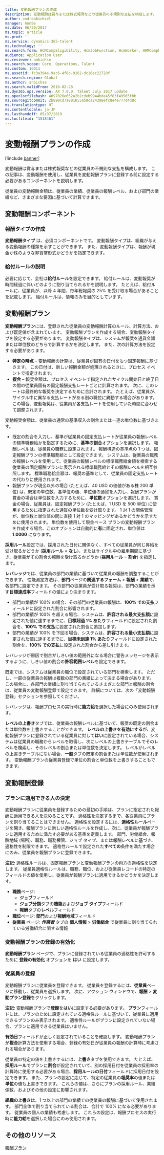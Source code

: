 ```yaml
---
title: 変動報酬プランの作成
description: 変動報酬は賞与または株式報奨などの従業員の不規則な支払を構成します。 このトピックは、変動報酬を使用し、従業員を変動報酬プランに登録する前に設定する必要があるコンポーネントを説明します。
author: andreabichsel
manager: AnnBe
ms.date: 06/20/2017
ms.topic: article
ms.prod: ''
ms.service: dynamics-365-talent
ms.technology: ''
ms.search.form: HCMCompEligibility, HcmJobFunction, HcmWorker, HRMCompPerfPlan
audience: Application User
ms.reviewer: anbichse
ms.search.scope: Core, Operations, Talent
ms.custom: 16011
ms.assetid: fc3a394e-9ac6-4f8c-9162-dc16ec22720f
ms.search.region: Global
ms.author: anbichse
ms.search.validFrom: 2016-02-28
ms.dyn365.ops.version: AX 7.0.0, Talent July 2017 update
ms.openlocfilehash: 4097026e652a2b2cdeb9944bde45f83f49565fbb
ms.sourcegitcommit: 2b890cd7a801055ab0ca24398efc8e4e777d4d8c
ms.translationtype: HT
ms.contentlocale: ja-JP
ms.lasthandoff: 05/07/2019
ms.locfileid: "1518461"
---
```

# <a name="create-variable-compensation-plans"></a>変動報酬プランの作成

[!include [banner](includes/banner.md)]

変動報酬は賞与または株式報奨などの従業員の不規則な支払を構成します。 この記事は、変動報酬を使用し、従業員を変動報酬プランに登録する前に設定する必要があるコンポーネントを説明します。

従業員の変動報酬金額は、従業員の業績、従業員の報酬レベル、および部門の業績など、さまざまな要因に基づいて計算できます。

## <a name="variable-compensation-components"></a>変動報酬コンポーネント
### <a name="create-compensation-types"></a>報酬タイプの作成

**変動報酬タイプ** は、必須コンポーネントです。 変動報酬タイプは、組織が与える変動報酬の種類を示すことができます。 また、変動報酬タイプは、報酬が現金か株のような非貨幣形式かどうかを指定できます。

### <a name="describe-vesting-rules"></a>給付ルールの説明

必要に応じて、会社は**給付ルール**を設定できます。 給付ルールは、変動報奨が時間経過に伴いどのように割り当てられるかを説明します。 たとえば、給付ルールに、従業員が、以降 4 年間、毎年総報奨の 25% を受け取る場合があることを記載します。 給付ルールは、情報のみを目的としています。

## <a name="variable-compensation-plans"></a>変動報酬プラン
**変動報酬プラン**には、登録された従業員の変動報酬計算のルール、計算方法、および既定値が含まれています。 変動報酬プランを作成する場合、変動報酬タイプを設定する必要があります。 変動報酬タイプは、システムが報奨を通貨金額または単位数のどちらで計算するかを決定します。 また、次の計算方法を設定する必要があります。

-   **特定の時点** – 変動報酬の計算は、従業員が固有の日付をもつ固定報酬に基づきます。 この日付は、新しい報酬金額が処理されるときに、プロセス イベントで指定されます。
-   **複合** – 報奨金額は、プロセス イベントで指定されたサイクル開始日と終了日の間の従業員固有の固定報酬支払レートごとに計算されます。 次に、このレートは最終的な報奨を決定するために合計されます。 たとえば、従業員が、サイクル中に異なる支払レートがある別の職位に異動する場合があります。 この場合、変動報奨は、従業員が各支払レートを使用していた時間に合わせて調整されます。

変動報奨金額は、従業員の通常の基準収入の割合または一連の単位数に基づきます。

-   既定の割合を入力し、基準が従業員の固定支払レートか従業員の報酬レベルの標準職務給かを指定するために、**基準の割合**オプションを選択します。 報酬レベルは、従業員の職務に設定されます。 報酬構造の基準点の 1 つは、固定報酬プランの標準職務給として設定できます。 システムは、従業員の職務の報酬レベルを使用して、従業員の報酬レベルの標準職務給金額を検索する従業員の固定報酬プランに表示される標準職務給とその報酬レベルを相互参照します。 標準職務給金額は、報奨の基準として、従業員の固定支払レートの代わりに使用されます。
-   報酬プランが現金以外の場合 (たとえば、40 USD の価値がある株 200 単位) は、既定の単位数、各単位の値、単位値の通貨を入力し、報酬プランが賞金の場合は単位数を入力するために、**単位数**オプションを選択します。 賞金の場合、従業員は、固定報酬プラン (たとえば、1 USD を 500 単位) に使用するために指定された通貨の単位数を受け取ります。 1 対 1 の関係管理が、単位数と単位値の間に直接 1 対 1 のマッピングがあるかどうかを示すために使用されます。 単位数を使用して現金ベース プランの変動報酬プランを作成する場合、このオプションは自動的に**有**に固定され、単位値は **1.0000** になります。

**採用ルール**設定では、採用された日付に関係なく、すべての従業員が同じ昇給を受け取るかどうか (**採用ルール** = **なし**)、またはサイクル中の雇用期間に基づき、従業員がその割合の報酬を受け取るかどうか (**採用ルール** = **割合**) を指定します。 

**レバレッジ**では、従業員の部門の業績に基づいて従業員の報酬を調整することができます。 性能測定方法は、**部門**ページの**関連するフォーム** &gt; **報酬** &gt; **業績**で、各部門に設定できます。 その部門の従業員が受け取る報奨は、部門の業績を示す**目標達成率**フィールドの値により決まります。

-   部門の業績が 100% の場合、その部門の従業員の報酬は、**100% での支払**フィールドに設定された割合に影響されます。
-   部門の業績が 100% を超える場合、システムは、**許容される最大支払額**に設定された値に達するまでに、**目標超過 1% あたり**フィールドに設定された割合を、**100% での支払**に設定された割合に追加します。
-   部門の業績が 100% を下回る場合、システムは、**許容される最小支払額**に設定された値に達するまでに、**目標未到達 1% あたり**フィールドに設定された割合を、**100% での支払**に設定された割合から差し引きます。

レバレッジが原因で割合がしきい値の範囲外になる場合に警告メッセージを表示するように、しきい値の割合の**許容範囲レベル**を設定できます。 

既定では、システムは従業員の職位で設定されている部門を検索します。 ただし、一部の従業員の報酬は複数の部門の業績によって決まる場合があります。 この場合に、各部門の業績に割り当てられているさまざまな部門と報酬の割合は、従業員の変動報酬登録で設定できます。 詳細については、次の「変動報酬登録」セクションを参照してください。 

レバレッジは、報酬プロセスの実行時に**能力給**を選択した場合にのみ使用されます。 

**レベルの上書き**タブでは、従業員の報酬レベルに基づいて、報奨の既定の割合または単位数を上書きすることができます。 **レベルの上書きを有効にする**が、変動報酬プランに登録されている従業員に対して**はい**に設定されている場合、システムは従業員の職務からレベルを取得し、次にレベルの上書きテーブルでそのレベルを検索し、そのレベルの割合または単位数を決定します。 レベルがレベルの上書きテーブルにない場合、**一般**タブの既定の割合または単位数が使用されます。 変動報酬プランの従業員登録で単位の割合と単位数を上書きすることもできます。

## <a name="variable-compensation-enrollment"></a>変動報酬登録
### <a name="determine-who-is-eligible-for-the-plan"></a>プランに適用できる人の決定

変動報酬プランに従業員を登録するための最初の手順は、プランに指定された報酬に適用できる人を決めることです。 適格性を決定するまで、各従業員にプランを割り当てることはできません。 適格性を設定するには、**適格性ルール**ページを開き、報酬プランに新しい適格性ルールを作成し、次に、従業員が報酬プランに適用するために満たす必要がある基準を定義します。 部門、労働組合、報酬地域 (場所)、職務、職務権限、ジョブ タイプ、または報酬レベルに基づき、適格性を制限できます。 適格性ルールで設定された**すべての**条件を満たす場合にのみ、従業員を報酬プランに登録できます。 

**注記:** 適格性ルールは、固定報酬プランと変動報酬プランの両方の適格性を決定します。 従業員適格性ルールは、職務、職位、および従業員レコードの特定のフィールドの値を使用し、従業員が報酬プランに適用できるかどうかを決定します。

- **職務**ページ:
  -   **ジョブ**フィールド
  -   **ジョブ分類**タブの**機能**および**ジョブ タイプ**フィールド
  -   **報酬**タブの**レベル**フィールド
- **職位**ページ: **部門**および**報酬地域**フィールド
- <strong>従業員</strong> ページ: *<strong><em>作業者</em></strong>* タブの <strong>個人情報</strong> &gt; <strong>労働組合</strong> で従業員に割り当てられている労働組合に関する情報

### <a name="enable-enrollment-for-the-variable-compensation-plan"></a>変動報酬プランの登録の有効化

**変動報酬プラン** ページで、プランに登録されている従業員の適格性を許可するために **登録の有効化** オプションを **はい** に設定します。

### <a name="enroll-the-employee"></a>従業員の登録

変動報酬プランに従業員を登録できます。 従業員を登録するには、**従業員**ページに移動し、従業員を選択します。 次に、アクション ウィンドウで、**報酬** &gt; **変動プラン登録**をクリックします。 

**注記:** 変動報酬プランで**登録**を**はい**に設定する必要があります。 **プラン**フィールドには、プランのために設定されている適格性ルールに基づいて、従業員に適用できるプランのみ表示されます。 適格性ルールがプランに設定されていない場合、プランに適用できる従業員はいません。 

**有効日**フィールドが正しく設定されていることを確認します。 変動報酬プランが**複合**計算方法を使用する場合、登録の有効日が従業員の報酬の計算時に考慮される場合があります。 

従業員の特定の値を上書きするには、**上書き**タブを使用できます。 たとえば、**採用ルール**でプランに**割合**が設定されていて、別の採用日付を従業員の採用率の計算時に使用する必要がある場合、**採用ルールの日付**フィールドに採用日付を設定できます。 また、プランの設定に応じて、特定の従業員の**報奨率**の値または**単位**の値も上書きできます。 これらの値は、さらにプランの採用ルール、業績係数、およびその他の設定に影響されます。 

**組織の上書き**は、1 つ以上の部門の業績での従業員の報酬に基づいて使用されます。 部門全体で割り当てられている割合は、合計で 100% になる必要があります。 従業員の個人の業績も考慮します。 これらの設定は、報酬プロセスの実行時に**能力給**を選択した場合にのみ使用されます。

<a name="additional-resources"></a>その他のリソース
--------

[報酬プラン](compensation-plans.md)



